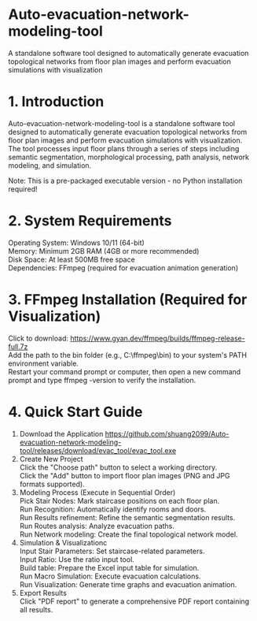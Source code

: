 # Auto-evacuation-network-modeling-tool
A standalone software tool designed to automatically generate evacuation topological networks from floor plan images and perform evacuation simulations with visualization

# 1. Introduction
Auto-evacuation-network-modeling-tool is a standalone software tool designed to automatically generate evacuation topological networks from floor plan images and perform evacuation simulations with visualization. The tool processes input floor plans through a series of steps including semantic segmentation, morphological processing, path analysis, network modeling, and simulation.

Note:​​ This is a pre-packaged executable version - ​no Python installation required!​​

# 2. System Requirements
Operating System:​​ Windows 10/11 (64-bit)  
Memory:​​ Minimum 2GB RAM (4GB or more recommended)  
​Disk Space:​​ At least 500MB free space  
​Dependencies:​​ FFmpeg (required for evacuation animation generation)  

# 3. FFmpeg Installation (Required for Visualization)
Click to download: https://www.gyan.dev/ffmpeg/builds/ffmpeg-release-full.7z  
Add the path to the bin folder (e.g., C:\ffmpeg\bin) to your system's PATH environment variable.  
Restart your command prompt or computer, then open a new command prompt and type ffmpeg -version to verify the installation.

# 4. Quick Start Guide
1. Download the Application
   https://github.com/shuang2099/Auto-evacuation-network-modeling-tool/releases/download/evac_tool/evac_tool.exe
3. Create New Project  
   Click the ​​"Choose path"​​ button to select a working directory.  
   Click the ​​"Add"​​ button to import floor plan images (PNG and JPG formats supported).  
3. Modeling Process (Execute in Sequential Order)  
   ​Pick Stair Nodes: Mark staircase positions on each floor plan.  
​   Run Recognition: Automatically identify rooms and doors.  
​   Run Results refinement: Refine the semantic segmentation results.  
​   Run Routes analysis: Analyze evacuation paths.  
   Run Network modeling: Create the final topological network model.  
4. Simulation & Visualizationc  
   ​Input Stair Parameters: Set staircase-related parameters.  
​   Input Ratio: Use the ratio input tool.  
​   Build table: Prepare the Excel input table for simulation.  
​   Run Macro Simulation: Execute evacuation calculations.  
​   Run Visualization: Generate time graphs and evacuation animation.  
5. Export Results  
   Click ​​"PDF report"​​ to generate a comprehensive PDF report containing all results.
